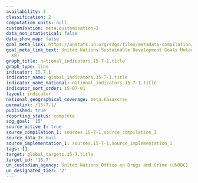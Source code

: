 ```yaml
---
availability: 1
classification: 2
computation_units: null
customisation: meta.customisation-3
data_non_statistical: false
data_show_map: false
goal_meta_link: https://unstats.un.org/sdgs/files/metadata-compilation/Metadata-Goal-15.pdf
goal_meta_link_text: United Nations Sustainable Development Goals Metadata (PDF 210
  KB)
graph_title: national_indicators.15-7-1.title
graph_type: line
indicator: 15.7.1
indicator_name: global_indicators.15-7-1.title
indicator_name_national: national_indicators.15-7-1.title
indicator_sort_order: 15-07-01
layout: indicator
national_geographical_coverage: meta.Казахстан
permalink: /15-7-1/
published: true
reporting_status: complete
sdg_goal: '15'
source_active_1: true
source_compilation_1: sources.15-7-1.source_compilation_1
source_data_1: null
source_implementation_1: sources.15-7-1.source_implementation_1
tags: []
target: global_targets.15-7.title
target_id: '15.7'
un_custodian_agency: United Nations Office on Drugs and Crime (UNODC)
un_designated_tier: '2'
---
```

